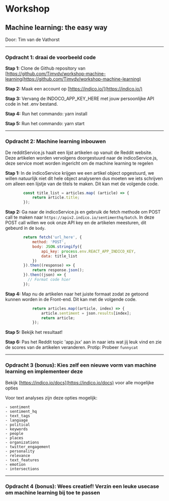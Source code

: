 # Workshop

## Machine learning: the easy way

Door: Tim van de Vathorst

---

### Opdracht 1: draai de voorbeeld code

**Stap 1:** Clone de Github repository van [https://github.com/Timvdv/workshop-machine-learning(https://github.com/Timvdv/workshop-machine-learning)

**Stap 2:** Maak een account op [https://indico.io/](https://indico.io/)

**Stap 3:** Vervang de INDOCO_APP_KEY_HERE met jouw persoonlijke API code in het .env bestand.

**Stap 4:** Run het commando: yarn install

**Stap 5:** Run het commando: yarn start

---

### Opdracht 2: Machine learning inbouwen

De redditService.js haalt een lijst artikelen op vanuit de Reddit website. Deze artikelen worden vervolgens doorgestuurd naar de indicoService.js, deze service moet worden ingericht om de machine learning te regelen

**Stap 1:** In de indicoService krijgen we een artikel object opgestuurd, we willen natuurlijk niet dit hele object analyseren dus moeten we iets schrijven om alleen een lijstje van de titels te maken. Dit kan met de volgende code.

```javascript
        const title_list = articles.map( (article) => {
            return article.title;
        });
```

**Stap 2:** Ga naar de indicoService.js en gebruik de fetch methode om POST call te maken naar `https://apiv2.indico.io/sentimenthq/batch`. In deze POST call willen we ook onze API key en de artikelen meesturen, dit gebeurd in de `body`.

```javascript
        return fetch('url_here', {
            method: 'POST',
            body: JSON.stringify({
                api_key: process.env.REACT_APP_INDICO_KEY,
                data: title_list
            })
        }).then((response) => {
            return response.json();
        }).then((json) => {
          // Format code hier
        });
```

**Stap 4:** Map nu de artikelen naar het juiste formaat zodat ze getoond kunnen worden in de Front-end. Dit kan met de volgende code.

```javascript
            return articles.map((article, index) => {
                article.sentiment = json.results[index];
                return article;
            });
```

**Stap 5:** Bekijk het resultaat!

**Stap 6:** Pas het Reddit topic 'app.jsx' aan in naar iets wat jij leuk vind en zie de scores van de artikelen veranderen. Protip: Probeer `funnycat`

---

### Opdracht 3 (bonus): Kies zelf een nieuwe vorm van machine learning en implementeer deze

Bekijk [https://indico.io/docs](https://indico.io/docs) voor alle mogelijke opties

Voor text analyses zijn deze opties mogelijk:

    - sentiment
    - sentiment_hq
    - text_tags
    - language
    - political
    - keywords
    - people
    - places
    - organizations
    - twitter_engagement
    - personality
    - relevance
    - text_features
    - emotion
    - intersections

---

### Opdracht 4 (bonus): Wees creatief! Verzin een leuke usecase om machine learning bij toe te passen
